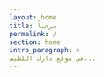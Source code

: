 ```yaml
---
layout: home
title: مرحباً
permalink: /
section: home
intro_paragraph: >
في موقع دارك اللطيف...
---
```

